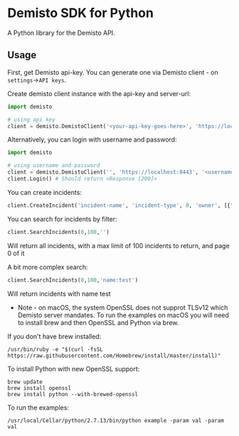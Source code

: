 # Demisto SDK for Python

A Python library for the Demisto API.

## Usage

First, get Demisto api-key. You can generate one via Demisto client - on `settings`->`API keys`.

Create demisto client instance with the api-key and server-url:
```python
import demisto

# using api key
client = demisto.DemistoClient('<your-api-key-goes-here>', 'https://localhost:8443')

```

Alternatively, you can login with username and password:

```python
import demisto

# using username and password
client = demisto.DemistoClient('', 'https://localhost:8443', '<username>', '<password>')
client.Login() # Should return <Response [200]>

```


You can create incidents:

```python
client.CreateIncident('incident-name', 'incident-type', 0, 'owner', [{"type": "label", "value": "demisto"}], 'details', {"alertsource":"demisto"})

```

You can search for incidents by filter:

```python
client.SearchIncidents(0,100,'')
```

Will return all incidents, with a max limit of 100 incidents to return, and page 0 of it

A bit more complex search:

```python
client.SearchIncidents(0,100,'name:test')
```

Will return incidents with name test

* Note - on macOS, the system OpenSSL does not supprot TLSv12 which Demisto server mandates. To run the examples on macOS you will need to install brew and then OpenSSL and Python via brew.

If you don't have brew installed:
```
/usr/bin/ruby -e "$(curl -fsSL https://raw.githubusercontent.com/Homebrew/install/master/install)"
```

To install Python with new OpenSSL support:
```
brew update
brew install openssl
brew install python --with-brewed-openssl
```

To run the examples:
```
/usr/local/Cellar/python/2.7.13/bin/python example -param val -param val
```
